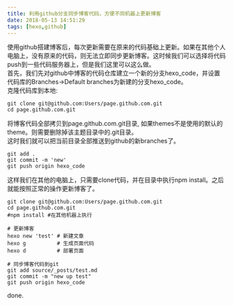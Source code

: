 ```yaml
---
title: 利用github分支同步博客代码，方便不同机器上更新博客
date: 2018-05-13 14:51:29
tags: [hexo,github]
---
```

使用github搭建博客后，每次更新需要在原来的代码基础上更新。如果在其他个人电脑上，没有原来的代码，则无法立即同步更新博客。这时候我们可以选择将代码push到一些代码服务器上，但是我们这里可以这么做。<!-- more -->  
首先，我们先对github中博客的代码仓库建立一个新的分支hexo_code，并设置代码库的Branches->Default branches为新建的分支hexo_code。  
克隆代码库到本地:  
```
git clone git@github.com:Users/page.github.com.git
cd page.github.com.git
```
将博客代码全部拷贝到page.github.com.git目录, 如果themes不是使用的默认的theme。则需要删除掉该主题目录中的.git目录。  
这时我们就可以把当前目录全部推送到github的新branches了。  
```
git add .
git commit -m 'new'
git push origin hexo_code
```
这样我们在其他的电脑上，只需要clone代码，并在目录中执行npm install。之后就能按照正常的操作更新博客了。  
```
git clone git@github.com:Users/page.github.com.git
cd page.github.com.git
#npm install #在其他机器上执行

# 更新博客
hexo new 'test' # 新建文章
hexo g          # 生成页面代码
hexo d          # 部署页面

# 同步博客代码到git
git add source/_posts/test.md
git commit -m "new up test"
git push origin hexo_code
```
done.  